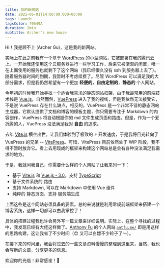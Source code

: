 ```yaml
---
title: 我的新网站
date: 2021-06-01T14:00:00.000+00:00
tags: Launch
tagsColor: 70649A
duration: 2min
subtitle: Archer's new house
---
```


Hi！我是顾不上 (Archer Gu)，这是我的新网站。

实际上在此之前我有一个基于 <uil-wordpress /> [WordPress](https://wordpress.com/) 的小型网站，它被部署在我的腾讯云上。一开始我还使用这个云服务器进行一些学习工作，后来它被渐渐的闲置，唯一在上面使用的服务也就剩下了这个网站（我已经很久没有 ssh 到服务器上去了）。随着服务器时间的到期，我暂时不考虑续费了。尽管 WordPress 可以满足我的大部分需求，但是我仍然希望有一个更加 **轻便的**，**自由定制的**，**静态的** 个人网站。

今年初的时候我开始寻找一个适合我需求的静态网站框架，由于我最常用的前端技术栈是 <vscode-icons-file-type-vue /> [Vue.js](https://v3.vuejs.org/)，自然而然，[VuePress](https://vuepress.vuejs.org/) 进入了我的视线，但是我依然无法接受它，不是说 VuePress 存在什么缺点，相反的，VuePress 是一个非常不错的静态网站生成器，它默认提供了文档和博客的模板主题，你只需要专注于 <ri-markdown-line /> Markdown 的内容创作，VuePress 将自动根据你的 md 文件生成页面和路由。但是，作为一个爱折腾的人，VuePress 没法满足我对 **自由** 的追求。

去年 <vscode-icons-file-type-vite /> [Vite.js](https://vitejs.dev/) 横空出世，让我们体验到了极致的 ⚡ 开发速度，于是我将目光转向了 VuePress 的兄弟 -- [VitePress](https://vitepress.vuejs.org/)。可惜，VitePress 目前依然处于 WIP 阶段，我不得不暂时放弃它。看上去用现成的框架来构建这个网站总是会有各种没法满足我需求的地方。

于是，我就问我自己，你需要什么样的个人网站？让我来列一下：

- 基于 <vscode-icons-file-type-vite /> [Vite.js](https://vitejs.dev/) 和 <vscode-icons-file-type-vue /> [Vue.js - 3.0](https://v3.vuejs.org/)，支持 <vscode-icons-file-type-typescript-official /> [TypeScript](https://www.typescriptlang.org/)
- 基于文件系统的 <tabler-route /> 路由
- 支持 <ri-markdown-line /> Markdown, 可以在 Markdown 中使用 Vue 组件
- 纯粹的 <bx-bxs-file-html /> 静态页面，支持 <uil-server /> 服务端生成

上面这些是这个网站必须具备的要素。总的来说就是利用常规前端框架来搭建一个博客系统，这样一切都可以由我掌控了！

具体的搭建过程我也许会另外写一篇文章来详细说明。实际上，在整个寻找的过程中，我发现已经有大佬这样做了。[Anthony Fu](https://github.com/antfu) 的个人网站 <code>[antfu.me/](https://antfu.me/)</code> 即是用这样的思路构建，这让我省了不少时间（😊 又可以白嫖不少轮子了～）。

在接下来的时间里，我会将过去的一些文章资料慢慢的整理到这里来，当然，我也会写新的文章，分享更多的信息。

欢迎你的光临！非常感谢！👋
